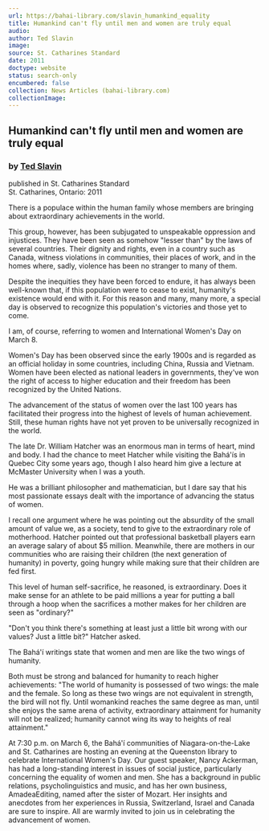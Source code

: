 ```yaml
---
url: https://bahai-library.com/slavin_humankind_equality
title: Humankind can't fly until men and women are truly equal
audio: 
author: Ted Slavin
image: 
source: St. Catharines Standard
date: 2011
doctype: website
status: search-only
encumbered: false
collection: News Articles (bahai-library.com)
collectionImage: 
---
```



## Humankind can't fly until men and women are truly equal

### by [Ted Slavin](https://bahai-library.com/author/Ted+Slavin)

published in St. Catharines Standard  
St. Catharines, Ontario: 2011


There is a populace within the human family whose members are bringing about extraordinary achievements in the world.  
  
This group, however, has been subjugated to unspeakable oppression and injustices. They have been seen as somehow "lesser than" by the laws of several countries. Their dignity and rights, even in a country such as Canada, witness violations in communities, their places of work, and in the homes where, sadly, violence has been no stranger to many of them.  
  
Despite the inequities they have been forced to endure, it has always been well-known that, if this population were to cease to exist, humanity's existence would end with it. For this reason and many, many more, a special day is observed to recognize this population's victories and those yet to come.  
  
I am, of course, referring to women and International Women's Day on March 8.  
  
Women's Day has been observed since the early 1900s and is regarded as an official holiday in some countries, including China, Russia and Vietnam. Women have been elected as national leaders in governments, they've won the right of access to higher education and their freedom has been recognized by the United Nations.  
  
The advancement of the status of women over the last 100 years has facilitated their progress into the highest of levels of human achievement. Still, these human rights have not yet proven to be universally recognized in the world.  
  
The late Dr. William Hatcher was an enormous man in terms of heart, mind and body. I had the chance to meet Hatcher while visiting the Bahá'ís in Quebec City some years ago, though I also heard him give a lecture at McMaster University when I was a youth.  
  
He was a brilliant philosopher and mathematician, but I dare say that his most passionate essays dealt with the importance of advancing the status of women.  
  
I recall one argument where he was pointing out the absurdity of the small amount of value we, as a society, tend to give to the extraordinary role of motherhood. Hatcher pointed out that professional basketball players earn an average salary of about $5 million. Meanwhile, there are mothers in our communities who are raising their children (the next generation of humanity) in poverty, going hungry while making sure that their children are fed first.  
  
This level of human self-sacrifice, he reasoned, is extraordinary. Does it make sense for an athlete to be paid millions a year for putting a ball through a hoop when the sacrifices a mother makes for her children are seen as "ordinary?"  
  
"Don't you think there's something at least just a little bit wrong with our values? Just a little bit?" Hatcher asked.  
  
The Bahá'í writings state that women and men are like the two wings of humanity.  
  
Both must be strong and balanced for humanity to reach higher achievements: "The world of humanity is possessed of two wings: the male and the female. So long as these two wings are not equivalent in strength, the bird will not fly. Until womankind reaches the same degree as man, until she enjoys the same arena of activity, extraordinary attainment for humanity will not be realized; humanity cannot wing its way to heights of real attainment."  
  
At 7:30 p.m. on March 6, the Bahá'í communities of Niagara-on-the-Lake and St. Catharines are hosting an evening at the Queenston library to celebrate International Women's Day. Our guest speaker, Nancy Ackerman, has had a long-standing interest in issues of social justice, particularly concerning the equality of women and men. She has a background in public relations, psycholinguistics and music, and has her own business, AmadeaEditing, named after the sister of Mozart. Her insights and anecdotes from her experiences in Russia, Switzerland, Israel and Canada are sure to inspire. All are warmly invited to join us in celebrating the advancement of women.